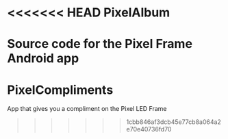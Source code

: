 <<<<<<< HEAD
PixelAlbum
==========

Source code for the Pixel Frame Android app
=======
PixelCompliments
================

App that gives you a compliment on the Pixel LED Frame
>>>>>>> 1cbb846af3dcb45e77cb8a064a2e70e40736fd70
